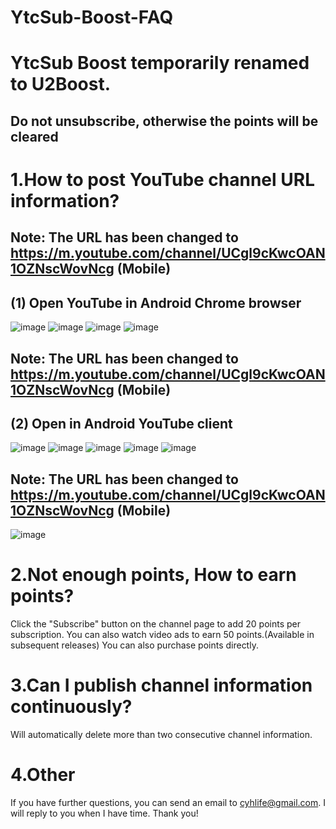 # YtcSub-Boost-FAQ

# YtcSub Boost temporarily renamed to U2Boost.

## Do not unsubscribe, otherwise the points will be cleared

# 1.How to post YouTube channel URL information?
## Note: The URL has been changed to https://m.youtube.com/channel/UCgl9cKwcOAN1OZNscWovNcg (Mobile)
## (1) Open YouTube in Android Chrome browser
![image](https://github.com/cuiyh/YtcSub-Boost-FAQ/blob/master/(1).jpg)
![image](https://github.com/cuiyh/YtcSub-Boost-FAQ/blob/master/(2).jpg)
![image](https://github.com/cuiyh/YtcSub-Boost-FAQ/blob/master/(3).jpg)
![image](https://github.com/cuiyh/YtcSub-Boost-FAQ/blob/master/(4).jpg)

## Note: The URL has been changed to https://m.youtube.com/channel/UCgl9cKwcOAN1OZNscWovNcg (Mobile)
## (2) Open in Android YouTube client
![image](https://github.com/cuiyh/YtcSub-Boost-FAQ/blob/master/01.jpg)
![image](https://github.com/cuiyh/YtcSub-Boost-FAQ/blob/master/02.jpg)
![image](https://github.com/cuiyh/YtcSub-Boost-FAQ/blob/master/03.jpg)
![image](https://github.com/cuiyh/YtcSub-Boost-FAQ/blob/master/04.jpg)
![image](https://github.com/cuiyh/YtcSub-Boost-FAQ/blob/master/05.jpg)
## Note: The URL has been changed to https://m.youtube.com/channel/UCgl9cKwcOAN1OZNscWovNcg (Mobile)
![image](https://github.com/cuiyh/YtcSub-Boost-FAQ/blob/master/06.jpg)

# 2.Not enough points, How to earn points?
Click the "Subscribe" button on the channel page to add 20 points per subscription.
You can also watch video ads to earn 50 points.(Available in subsequent releases)
You can also purchase points directly.

# 3.Can I publish channel information continuously?
Will automatically delete more than two consecutive channel information.

# 4.Other
If you have further questions, you can send an email to cyhlife@gmail.com. I will reply to you when I have time. Thank you!
